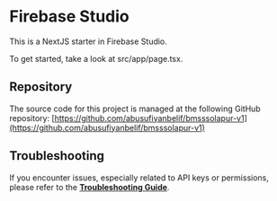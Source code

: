 
# Firebase Studio

This is a NextJS starter in Firebase Studio.

To get started, take a look at src/app/page.tsx.

## Repository

The source code for this project is managed at the following GitHub repository:
[https://github.com/abusufiyanbelif/bmsssolapur-v1](https://github.com/abusufiyanbelif/bmsssolapur-v1)

## Troubleshooting

If you encounter issues, especially related to API keys or permissions, please refer to the **[Troubleshooting Guide](./docs/TROUBLESHOOTING.md)**.
